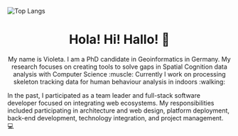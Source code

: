 <!--![Violeta's GitHub stats](https://github-readme-stats.vercel.app/api?username=violetasdev&count_private=true&theme=dark)-->

![Top Langs](https://github-readme-stats.vercel.app/api/top-langs/?username=violetasdev&layout=compact&langs_count=10&theme=dark&hide=xslt,smarty,perl,batchfile,hack)

<h1 align='center'> Hola! Hi! Hallo! 👋 </h1> 

<p align='center'> My name is Violeta. I am a PhD candidate in Geoinformatics in Germany. My research focuses on creating tools to solve gaps in Spatial Cognition data analysis with Computer Science :muscle: Currently I work on processing skeleton tracking data for human behaviour analysis in indoors :walking:

In the past, I participated as a team leader and full-stack software developer focused on integrating web ecosystems. My responsibilities included participating in architecture and web design, platform deployment, back-end development, technology integration, and project management. :computer: <p align='center'>

<!--
**violetasdev/violetasdev** is a ✨ _special_ ✨ repository because its `README.md` (this file) appears on your GitHub profile.

Here are some ideas to get you started:

- 🔭 I’m currently working on ...
- 🌱 I’m currently learning ...
- 👯 I’m looking to collaborate on ...
- 🤔 I’m looking for help with ...
- 💬 Ask me about ...
- 📫 How to reach me: ...
- 😄 Pronouns: ...
- ⚡ Fun fact: ...
-->
